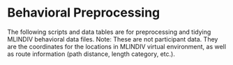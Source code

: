 # Behavioral Preprocessing
The following scripts and data tables are for preprocessing and tidying MLINDIV behavioral data files.
Note: These are not participant data. They are the coordinates for the locations in MLINDIV virtual environment, as well as route information (path distance, length category, etc.).
